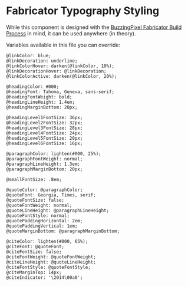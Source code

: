 # Fabricator Typography Styling

While this component is designed with the [BuzzingPixel Fabricator Build Process](https://github.com/tjdraper/buzzing-pixel-fabricator) in mind, it can be used anywhere (in theory).

Variables available in this file you can override:

```
@linkColor: blue;
@linkDecoration: underline;
@linkColorHover: darken(@linkColor, 10%);
@linkDecorationHover: @linkDecoration;
@linkColorActive: darken(@linkColor, 20%);

@headingColor: #000;
@headingFont: Tahoma, Geneva, sans-serif;
@headingFontWeight: bold;
@headingLineHeight: 1.4em;
@headingMarginBottom: 20px;

@headingLevel1FontSize: 36px;
@headingLevel2FontSize: 32px;
@headingLevel3FontSize: 28px;
@headingLevel4FontSize: 24px;
@headingLevel5FontSize: 20px;
@headingLevel6FontSize: 16px;

@paragraphColor: lighten(#000, 25%);
@paragraphFontWeight: normal;
@paragraphLineHeight: 1.3em;
@paragraphMarginBottom: 20px;

@smallFontSize: .8em;

@quoteColor: @paragraphColor;
@quoteFont: Georgia, Times, serif;
@quoteFontSize: false;
@quoteFontWeight: normal;
@quoteLineHeight: @paragraphLineHeight;
@quoteFontStyle: normal;
@quotePaddingHorizontal: 2em;
@quotePaddingVertical: 1em;
@quoteMarginBottom: @paragraphMarginBottom;

@citeColor: lighten(#000, 65%);
@citeFont: @quoteFont;
@citeFontSize: false;
@citeFontWeight: @quoteFontWeight;
@citeLineHeight: @quoteLineHeight;
@citeFontStyle: @quoteFontStyle;
@citeMarginTop: 14px;
@citeIndicator: '\2014\00a0';
```